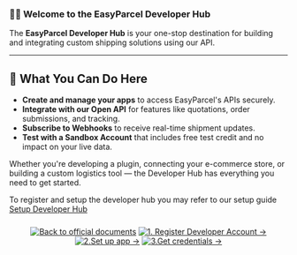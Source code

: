 ### 👨‍💻 Welcome to the EasyParcel Developer Hub

The **EasyParcel Developer Hub** is your one-stop destination for building and integrating custom shipping solutions using our API.

---

## 🚀 What You Can Do Here

* **Create and manage your apps** to access EasyParcel's APIs securely.
* **Integrate with our Open API** for features like quotations, order submissions, and tracking.
* **Subscribe to Webhooks** to receive real-time shipment updates.
* **Test with a Sandbox Account** that includes free test credit and no impact on your live data.

Whether you're developing a plugin, connecting your e-commerce store, or building a custom logistics tool — the Developer Hub has everything you need to get started.

To register and setup the developer hub you may refer to our setup guide [Setup Developer Hub](1.register%20developer%20account.md)
<div align="center" style="margin: 1.5rem 0;">

[![Back to official documents](https://img.shields.io/badge/Back_to_official_documents-007ACC?style=for-the-badge&scale=1.3)](../README.md)
[![1. Register Developer Account →](https://img.shields.io/badge/1._Register_Developer_Account_→-00CC88?style=for-the-badge&scale=1.3)](../1.Developer%20Hub/1.register%20developer%20account.md)
[![2.Set up app →](https://img.shields.io/badge/2.set_up_app_%E2%86%92-00CC88?style=for-the-badge&scale=1.3)](../1.Developer%20Hub/2.set%20up%20app.md)
[![3.Get credentials →](https://img.shields.io/badge/3.get_credentials_%E2%86%92-00CC88?style=for-the-badge&scale=1.3)](../1.Developer%20Hub/3.get%20credentials.md)

</div>
